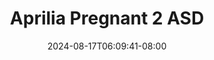--- 
title: "Aprilia Pregnant 2 ASD"
description: "video  video bokep Aprilia Pregnant 2 ASD ig   new"
date: 2024-08-17T06:09:41-08:00
file_code: "h2eqphxd979n"
draft: false
cover: "cajl4lzll0yeeg91.jpg"
tags: ["Aprilia", "Pregnant", "ASD", "bokep-indo", "bokep-viral", "bokep-ig"]
length: 2522
fld_id: "1398184"
foldername: "ASD 2 x"
categories: ["ASD 2 x"]
views: 2
---